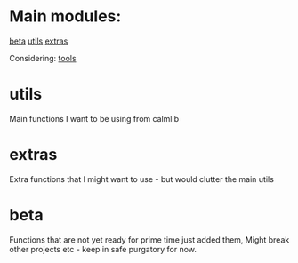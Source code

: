 # Main modules:
[beta](beta) 
[utils](utils)
[extras](extras)

Considering:
[tools](tools)

# utils
Main functions I want to be using from calmlib

# extras
Extra functions that I might want to use - but would clutter the main utils

# beta
Functions that are not yet ready for prime time
just added them, Might break other projects etc - keep in safe purgatory for now. 